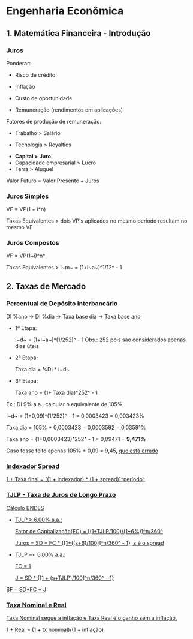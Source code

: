 # Engenharia Econômica



## 1. Matemática Financeira - Introdução



### Juros

Ponderar:

- Risco de crédito

- Inflação

- Custo de oportunidade

- Remuneração (rendimentos em aplicações)

 

Fatores de produção de remuneração:

- Trabalho > Salário

- Tecnologia > Royalties

* **Capital > Juro**
* Capacidade empresarial > Lucro
* Terra > Aluguel

 

Valor Futuro = Valor Presente + Juros

 

### Juros Simples 

VF = VP(1 + i*n)

Taxas Equivalentes > dois VP's aplicados no mesmo período resultam no mesmo VF



### Juros Compostos

VF = VP(1+i)^n^

Taxas Equivalentes > i~m~ = (1+i~a~)^1/12^ - 1



## 2. Taxas de Mercado



### Percentual de Depósito Interbancário

DI %ano -> DI %dia -> Taxa base dia -> Taxa base ano

* 1ª Etapa:

  i~d~ = (1+i~a~)^(1/252)^ - 1  Obs.: 252 pois são considerados apenas dias úteis

* 2ª Etapa:

  Taxa dia = %DI * i~d~

* 3ª Etapa:

  Taxa ano = (1+ Taxa dia)^252^ - 1

Ex.: DI 9% a.a.. calcular o equivalente de 105%

i~d~ = (1+0,09)^(1/252)^ - 1 = 0,0003423 = 0,003423%

Taxa dia = 105% *  0,0003423 = 0,0003592 = 0,03591%

Taxa ano = (1+0,0003423)^252^ - 1 = 0,09471 = **9,471%**

Caso fosse feito apenas 105% * 0,09 = 9,45, <u>que está errado<u>



### Indexador Spread

1 + Taxa final = [(1 + indexador) * (1 + spread)]^período^



### TJLP - Taxa de Juros de Longo Prazo

Cálculo BNDES

* TJLP > 6,00% a.a.:

  Fator de Capitalização(FC) = [(1+TJLP/100)/(1+6%)]^n/360^

  Juros = SD * FC * {[1+((s+6)/100)]^n/360^ - 1}, s é o spread

* TJLP =< 6,00% a.a.:

  FC = 1

  J = SD * {[1 + (s+TJLP)/100]^n/360^ - 1}

SF = SD*FC + J

### Taxa Nominal e Real

Taxa Nominal segue a inflação e Taxa Real é o ganho sem a inflação.

1 + Real = (1 + tx nominal)/(1 + inflação)

